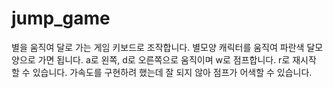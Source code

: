 # jump_game
별을 움직여 달로 가는 게임
키보드로 조작합니다. 
별모양 캐릭터를 움직여 파란색 달모양으로 가면 됩니다.
a로 왼쪽, d로 오른쪽으로 움직이며 w로 점프합니다.
r로 재시작 할 수 있습니다.
가속도를 구현하려 했는데 잘 되지 않아 점프가 어색할 수 있습니다.
